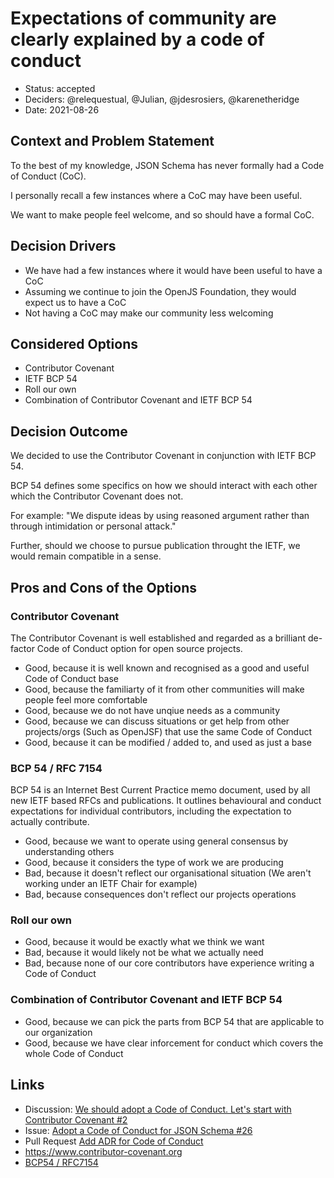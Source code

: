 # Expectations of community are clearly explained by a code of conduct

* Status: accepted
* Deciders: @relequestual, @Julian, @jdesrosiers, @karenetheridge
* Date: 2021-08-26

## Context and Problem Statement

To the best of my knowledge, JSON Schema has never formally had a Code of Conduct (CoC).

I personally recall a few instances where a CoC may have been useful.

We want to make people feel welcome, and so should have a formal CoC.

## Decision Drivers

* We have had a few instances where it would have been useful to have a CoC
* Assuming we continue to join the OpenJS Foundation, they would expect us to have a CoC
* Not having a CoC may make our community less welcoming

## Considered Options

* Contributor Covenant
* IETF BCP 54
* Roll our own
* Combination of Contributor Covenant and IETF BCP 54

## Decision Outcome

We decided to use the Contributor Covenant in conjunction with IETF BCP 54.

BCP 54 defines some specifics on how we should interact with each other which the Contributor Covenant does not.

For example: "We dispute ideas by using reasoned argument rather than through intimidation or personal attack."

Further, should we choose to pursue publication throught the IETF, we would remain compatible in a sense.

## Pros and Cons of the Options <!-- optional -->

### Contributor Covenant

The Contributor Covenant is well established and regarded as a brilliant de-factor Code of Conduct option for open source projects.

* Good, because it is well known and recognised as a good and useful Code of Conduct base
* Good, because the familiarty of it from other communities will make people feel more comfortable
* Good, because we do not have unqiue needs as a community
* Good, because we can discuss situations or get help from other projects/orgs (Such as OpenJSF) that use the same Code of Conduct
* Good, because it can be modified / added to, and used as just a base

### BCP 54 / RFC 7154

BCP 54 is an Internet Best Current Practice memo document, used by all new IETF based RFCs and publications.
It outlines behavioural and conduct expectations for individual contributors, including the expectation to actually contribute.

* Good, because we want to operate using general consensus by understanding others
* Good, because it considers the type of work we are producing
* Bad, because it doesn't reflect our organisational situation (We aren't working under an IETF Chair for example)
* Bad, because consequences don't reflect our projects operations

### Roll our own

* Good, because it would be exactly what we think we want
* Bad, because it would likely not be what we actually need
* Bad, because none of our core contributors have experience writing a Code of Conduct

### Combination of Contributor Covenant and IETF BCP 54

* Good, because we can pick the parts from BCP 54 that are applicable to our organization
* Good, because we have clear inforcement for conduct which covers the whole Code of Conduct

## Links

* Discussion: [We should adopt a Code of Conduct. Let's start with Contributor Covenant #2](https://github.com/json-schema-org/community/discussions/2)
* Issue: [Adopt a Code of Conduct for JSON Schema #26](https://github.com/json-schema-org/community/issues/26)
* Pull Request [Add ADR for Code of Conduct](https://github.com/json-schema-org/community/pull/41)
* https://www.contributor-covenant.org
* [BCP54 / RFC7154](https://www.rfc-editor.org/rfc/rfc7154)
